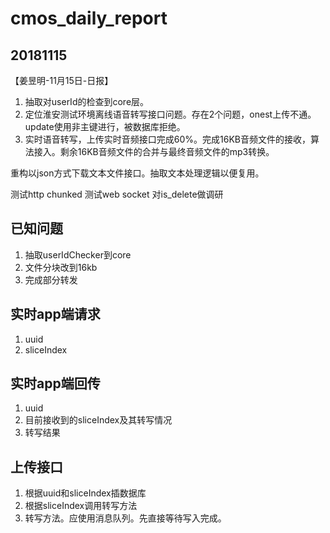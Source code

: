 # cmos_daily_report

## 20181115
【姜昱明-11月15日-日报】
1. 抽取对userId的检查到core层。
2. 定位淮安测试环境离线语音转写接口问题。存在2个问题，onest上传不通。update使用非主键进行，被数据库拒绝。
3. 实时语音转写，上传实时音频接口完成60%。完成16KB音频文件的接收，算法接入。剩余16KB音频文件的合并与最终音频文件的mp3转换。

重构以json方式下载文本文件接口。抽取文本处理逻辑以便复用。

测试http chunked
测试web socket
对is_delete做调研

## 已知问题

1. 抽取userIdChecker到core
2. 文件分块改到16kb
3. 完成部分转发

## 实时app端请求

1. uuid
2. sliceIndex

## 实时app端回传

1. uuid
2. 目前接收到的sliceIndex及其转写情况
3. 转写结果

## 上传接口

1. 根据uuid和sliceIndex插数据库
2. 根据sliceIndex调用转写方法
3. 转写方法。应使用消息队列。先直接等待写入完成。
